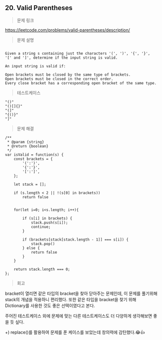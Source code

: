 ## 20. Valid Parentheses

> 문제 링크

https://leetcode.com/problems/valid-parentheses/description/

> 문제 설명

```

Given a string s containing just the characters '(', ')', '{', '}', '[' and ']', determine if the input string is valid.

An input string is valid if:

Open brackets must be closed by the same type of brackets.
Open brackets must be closed in the correct order.
Every close bracket has a corresponding open bracket of the same type.
```

> 테스트케이스

```
"()"
"()[]{}"
"(]"
"{()}"
"]"
```


> 문제 해결

```
/**
 * @param {string}
 * @return {boolean}
 */
var isValid = function(s) {
    const brackets = {
        '(':')',
        '{':'}',
        '[':']',
    };

    let stack = [];

    if (s.length < 2 || !(s[0] in brackets))
        return false


    for(let i=0; i<s.length; i++){
        
        if (s[i] in brackets) {
            stack.push(s[i]);
            continue;
        }

        if (brackets[stack[stack.length - 1]] === s[i]) {
            stack.pop()
        } else {
            return false
        }
    }

    return stack.length === 0;
};
```

> 회고

bracket이 열리면 같은 타입의 bracket을 찾아 닫아주는 문제인데, 이 문제를 풀기위해 stack의 개념을 적용하니 편리했다. 또한 같은 타입을 bracket을 찾기 위해 Dictionary를 사용한 것도 좋은 선택이였다고 본다. 

주어진 테스트케이스 외에 문제에 맞는 다른 테스트케이스도 더 다양하게 생각해보면 좋을 듯 싶다.

+) replace()를 활용하여 문제를 푼 케이스를 보았는데 창의력에 감탄했다.😂👍
